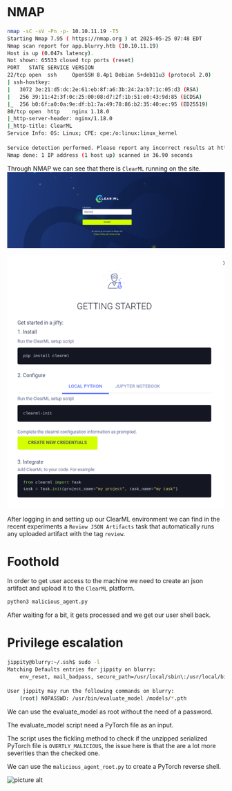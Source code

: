 # NMAP
```bash
nmap -sC -sV -Pn -p- 10.10.11.19 -T5 
Starting Nmap 7.95 ( https://nmap.org ) at 2025-05-25 07:48 EDT
Nmap scan report for app.blurry.htb (10.10.11.19)
Host is up (0.047s latency).
Not shown: 65533 closed tcp ports (reset)
PORT   STATE SERVICE VERSION
22/tcp open  ssh     OpenSSH 8.4p1 Debian 5+deb11u3 (protocol 2.0)
| ssh-hostkey: 
|   3072 3e:21:d5:dc:2e:61:eb:8f:a6:3b:24:2a:b7:1c:05:d3 (RSA)
|   256 39:11:42:3f:0c:25:00:08:d7:2f:1b:51:e0:43:9d:85 (ECDSA)
|_  256 b0:6f:a0:0a:9e:df:b1:7a:49:78:86:b2:35:40:ec:95 (ED25519)
80/tcp open  http    nginx 1.18.0
|_http-server-header: nginx/1.18.0
|_http-title: ClearML
Service Info: OS: Linux; CPE: cpe:/o:linux:linux_kernel

Service detection performed. Please report any incorrect results at https://nmap.org/submit/ .
Nmap done: 1 IP address (1 host up) scanned in 36.90 seconds
```
Through NMAP we can see that there is `ClearML` running on the site.
![picture alt](assets/ml_loging.png)

![picture alt](assets/clearml_setup.png)

After logging in and setting up our ClearML environment we can find in the recent experiments a `Review JSON Artifacts` task that automatically runs any uploaded artifact with the tag `review`.

# Foothold
In order to get user access to the machine we need to create an json artifact and upload it to the `ClearML` platform.

```bash
python3 malicious_agent.py
```

After waiting for a bit, it gets processed and we get our user shell back.
# Privilege escalation

```bash
jippity@blurry:~/.ssh$ sudo -l
Matching Defaults entries for jippity on blurry:
    env_reset, mail_badpass, secure_path=/usr/local/sbin\:/usr/local/bin\:/usr/sbin\:/usr/bin\:/sbin\:/bin

User jippity may run the following commands on blurry:
    (root) NOPASSWD: /usr/bin/evaluate_model /models/*.pth

```

We can use the evaluate_model as root without the need of a password.

The evaluate_model script need a PyTorch file as an input.

The script uses the fickling method to check if the unzipped serialized PyTorch file is `OVERTLY_MALICIOUS`, the issue here is that the are a lot more severities than the checked one.

We can use the `malicious_agent_root.py` to create a PyTorch reverse shell.

![picture alt](assets/root.png)